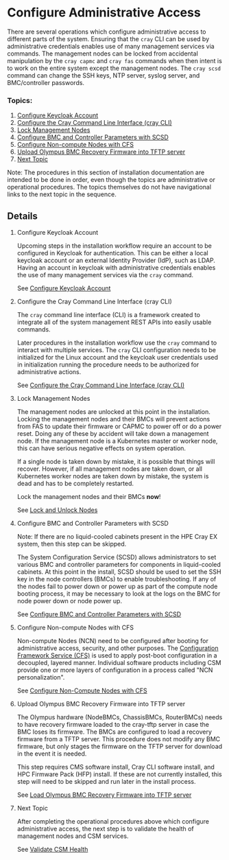 # Configure Administrative Access

There are several operations which configure administrative access to different parts of the system.
Ensuring that the `cray` CLI can be used by administrative credentials enables use of many management
services via commands. The management nodes can be locked from accidental manipulation by the
`cray capmc` and `cray fas` commands when then intent is to work on the entire system except the
management nodes. The `cray scsd` command can change the SSH keys, NTP server, syslog server, and
BMC/controller passwords.

### Topics:

   1. [Configure Keycloak Account](#configure_keycloak_account)
   1. [Configure the Cray Command Line Interface (cray CLI)](#configure_cray_cli)
   1. [Lock Management Nodes](#lock_management_nodes)
   1. [Configure BMC and Controller Parameters with SCSD](#configure_with_scsd)
   1. [Configure Non-compute Nodes with CFS](#configure-ncns)
   1. [Upload Olympus BMC Recovery Firmware into TFTP server](#cray_upload_recovery_images)
   1. [Next Topic](#next-topic)

   Note: The procedures in this section of installation documentation are intended to be done in order, even though the topics are
   administrative or operational procedures. The topics themselves do not have navigational links to the next topic in the sequence.

## Details

   <a name="configure_keycloak_account"></a>
   1. Configure Keycloak Account

      Upcoming steps in the installation workflow require an account to be configured in Keycloak for
      authentication. This can be either a local keycloak account or an external Identity Provider (IdP),
      such as LDAP. Having an account in keycloak with administrative credentials enables the use of many
      management services via the `cray` command.

      See [Configure Keycloak Account](../operations/CSM_product_management/Configure_Keycloak_Account.md)
   <a name="configure_cray_cli"></a>
   1. Configure the Cray Command Line Interface (cray CLI)

      The `cray` command line interface (CLI) is a framework created to integrate all of the system management REST
      APIs into easily usable commands.

      Later procedures in the installation workflow use the `cray` command to interact with multiple services.
      The `cray` CLI configuration needs to be initialized for the Linux account and the keycloak user credentials
      used in initialization running the procedure needs to be authorized for administrative actions.

      See [Configure the Cray Command Line Interface (cray CLI)](../operations/configure_cray_cli.md)
   <a name="lock_management_nodes"></a>
   1. Lock Management Nodes

      The management nodes are unlocked at this point in the installation. Locking the management nodes and their BMCs will
      prevent actions from FAS to update their firmware or CAPMC to power off or do a power reset. Doing any of these by
      accident will take down a management node. If the management node is a Kubernetes master or worker node, this can have
      serious negative effects on system operation.

      If a single node is taken down by mistake, it is possible that things will recover. However, if all management
      nodes are taken down, or all Kubernetes worker nodes are taken down by mistake, the system is dead and has to be
      completely restarted.

      Lock the management nodes and their BMCs **now**!

      See [Lock and Unlock Nodes](../operations/hardware_state_manager/Lock_and_Unlock_Management_Nodes.md)
   <a name="configure_with_scsd"></a>
   1. Configure BMC and Controller Parameters with SCSD

      Note: If there are no liquid-cooled cabinets present in the HPE Cray EX system, then this step can be skipped.

      The System Configuration Service (SCSD) allows administrators to set various BMC and controller parameters for
      components in liquid-cooled cabinets. At this point in the install, SCSD should be used to set the
      SSH key in the node controllers (BMCs) to enable troubleshooting. If any of the nodes fail to power
      down or power up as part of the compute node booting process, it may be necessary to look at the logs
      on the BMC for node power down or node power up.

      See [Configure BMC and Controller Parameters with SCSD](../operations/system_configuration_service/Configure_BMC_and_Controller_Parameters_with_scsd.md)
   <a name="configure-ncns"></a>
   1. Configure Non-compute Nodes with CFS

      Non-compute Nodes (NCN) need to be configured after booting for administrative access, security, and other
      purposes. The [Configuration Framework Service (CFS)](../operations/configuration_management/Configuration_Management.md)
      is used to apply post-boot configuration in a decoupled, layered manner. Individual software products including
      CSM provide one or more layers of configuration in a process called "NCN personalization".

      See [Configure Non-Compute Nodes with CFS](../operations/CSM_product_management/Configure_Non-Compute_Nodes_with_CFS.md)
   <a name="cray_upload_recovery_images"></a>
   1. Upload Olympus BMC Recovery Firmware into TFTP server

      The Olympus hardware (NodeBMCs, ChassisBMCs, RouterBMCs) needs to have recovery firmware loaded to the cray-tftp server in case the BMC loses its firmware. The BMCs are configured to load a recovery firmware from a TFTP server. This procedure does not modify any BMC firmware, but only stages the firmware on the TFTP server for download in the event it is needed.

      This step requires CMS software install, Cray CLI software install, and HPC Firmware Pack (HFP) install.  If these are not currently installed, this step will need to be skipped and run later in the install process.

      See [Load Olympus BMC Recovery Firmware into TFTP server](../operations/firmware/Upload_Olympus_BMC_Recovery_Firmware_into_TFTP_Server.md)
   <a name="next-topic"></a>
   1. Next Topic

      After completing the operational procedures above which configure administrative access, the next step is to validate the health of management nodes and CSM services.

      See [Validate CSM Health](index.md#validate_csm_health)
